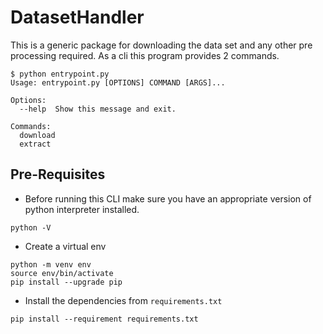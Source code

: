 # DatasetHandler

This is a generic package for downloading the data set and any other pre processing required.
As a cli this program provides 2 commands.

```shell
$ python entrypoint.py
Usage: entrypoint.py [OPTIONS] COMMAND [ARGS]...

Options:
  --help  Show this message and exit.

Commands:
  download
  extract
```

## Pre-Requisites

- Before running this CLI make sure you have an appropriate version of python interpreter installed.

```shell
python -V
```

- Create a virtual env

```shell
python -m venv env
source env/bin/activate
pip install --upgrade pip
```

- Install the dependencies from `requirements.txt`

```shell
pip install --requirement requirements.txt
```
